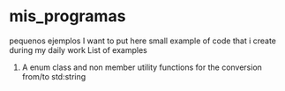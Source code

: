 # mis_programas
pequenos ejemplos 
I want to put here small example of code that i create during my daily work 
List of examples
  1. A enum class and non member utility functions for the conversion from/to std:string
